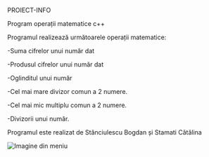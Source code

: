  PROIECT-INFO
<p>Program operații matematice c++</p>
<p>Programul realizează următoarele operații matematice:</p>
<p>-Suma cifrelor unui număr dat</p>
<p>-Produsul cifrelor unui număr dat</p>
<p>-Oglinditul unui număr</p>
<p>-Cel mai mare divizor comun a 2 numere.</p>
<p>-Cel mai mic multiplu comun a 2 numere.</p>
<p>-Divizorii unui număr.</p>
<p>Programul este realizat de Stănciulescu Bogdan și Stamati Cătălina</p>
<img src="https://github.com/bogdanstanciulescu/PROIECT-INFO/assets/161162249/6c752524-090e-4fc8-83e3-d3295fcc23b5" alt="Imagine din meniu">
